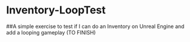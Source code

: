 # Inventory-LoopTest

##A simple exercise to test if I can do an Inventory on Unreal Engine and add a looping gameplay (TO FINISH)

